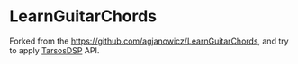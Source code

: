 # LearnGuitarChords
Forked from the https://github.com/agjanowicz/LearnGuitarChords, and try to apply [TarsosDSP](https://github.com/JorenSix/TarsosDSP) API.
